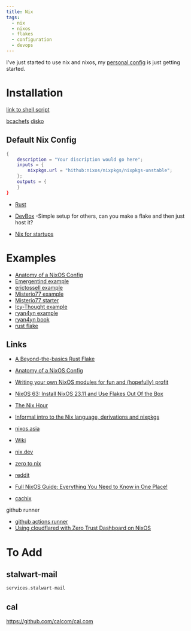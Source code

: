 ```yaml
---
title: Nix
tags:
  - nix
  - nixos
  - flakes
  - configuration
  - devops
---
```


I've just started to use nix and nixos, my [personal config](https://github.com/gavdaly/nix-config) is just getting started.

# Installation

[link to shell script](https://nixos.org/download.html#nix-install-macos)

[bcachefs](https://nixos.wiki/wiki/Bcachefs)
[disko](https://github.com/nix-community/disko)

## Default Nix Config

```nix
{
	description = "Your discription would go here";
	inputs = {
		nixpkgs.url = "hithub:nixos/nixpkgs/nixpkgs-unstable";
	};
	outputs = {
	}
}
```

- [Rust](https://github.com/oxalica/rust-overlay)

- [DevBox](https://www.jetify.com/devbox/) -Simple setup for others, can you make a flake and then just host it?

- [Nix for startups](https://www.youtube.com/watch?v=WJZgzwB3ziE)

# Examples

- [Anatomy of a NixOS Config](https://www.youtube.com/watch?v=YHm7e3f87iY&list=PLAWyx2BxU4OyERRTbzNAaRHK08DQ0DD_l)
- [Emergentind example](https://github.com/EmergentMind/nix-config)
- [erictossell example](https://github.com/erictossell/nixflakes)
- [Misterio77 example](https://github.com/Misterio77/nix-config)
- [Misterio77 starter](https://github.com/Misterio77/nix-starter-configs)
- [Icy-Thought example](https://github.com/Icy-Thought/snowflake)
- [ryan4yn example](https://github.com/ryan4yin/nix-config)
- [ryan4yn book](https://github.com/ryan4yin/nixos-and-flakes-book)
- [rust flake](https://github.com/cpu/rust-flake/)

## Links

- [A Beyond-the-basics Rust Flake](https://log.woodweb.ca/articles/rust-flake/)

- [Anatomy of a NixOS Config](https://unmovedcentre.com/technology/2024/02/24/anatomy-of-a-nixos-config.html)
- [Writing your own NixOS modules for fun and (hopefully) profit](https://www.youtube.com/watch?v=SzyuLVzS5Fg_)

- [NixOS 63: Install NixOS 23.11 and Use Flakes Out Of the Box](https://www.youtube.com/watch?v=hoB0pHZ0fpI)
- [The Nix Hour](https://www.youtube.com/playlist?app=desktop&list=PLyzwHTVJlRc8yjlx4VR4LU5A5O44og9in)
- [Informal intro to the Nix language, derivations and nixpkgs](https://www.youtube.com/watch?v=9DJtHIpdp0Y)
- [nixos.asia](https://nixos.asia/en)
- [Wiki](https://nixos.wiki/)
- [nix.dev](https://nix.dev/)
- [zero to nix](https://zero-to-nix.com)
- [reddit](https://www.reddit.com/r/NixOS/)
- [Full NixOS Guide: Everything You Need to Know in One Place!](https://www.youtube.com/watch?v=nLwbNhSxLd4)

- [cachix](https://github.com/cachix/install-nix-action)

github runner

- [github actions runner](https://nix-community.github.io/srvos/github_actions_runner/)
- [Using cloudflared with Zero Trust Dashboard on NixOS](https://discourse.nixos.org/t/using-cloudflared-with-zero-trust-dashboard-on-nixos/19069)

# To Add

## stalwart-mail

```nix
services.stalwart-mail
```

## cal

https://github.com/calcom/cal.com
